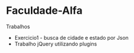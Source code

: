 # Faculdade-Alfa
Trabalhos

- Exercicio1 - busca de cidade e estado por Json
- Trabalho jQuery utilizando plugins
